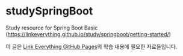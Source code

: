 # studySpringBoot
Study resource for Spring Boot Basic (https://linkeverything.github.io/study/springboot/getting-started/)

이 글은 [Link Everything GitHub Pages](https://linkeverything.github.io/study/springboot/getting-started/)의 학습 내용에 필요한 자료들입니다.
